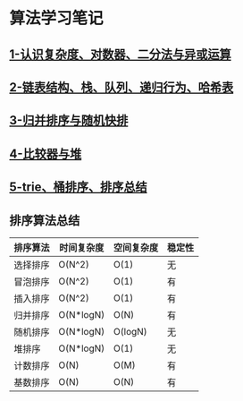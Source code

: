 # 算法学习笔记
## [1-认识复杂度、对数器、二分法与异或运算](https://github.com/fimi2008/algorithm-every-day/blob/master/src/node/lesson01.md)
## [2-链表结构、栈、队列、递归行为、哈希表](https://github.com/fimi2008/algorithm-every-day/blob/master/src/node/lesson02.md)
## [3-归并排序与随机快排](https://github.com/fimi2008/algorithm-every-day/blob/master/src/node/lesson03.md)
## [4-比较器与堆](https://github.com/fimi2008/algorithm-every-day/blob/master/src/node/lesson04.md)
## [5-trie、桶排序、排序总结](https://github.com/fimi2008/algorithm-every-day/blob/master/src/node/lesson05.md)

## 排序算法总结
| 排序算法 | 时间复杂度 | 空间复杂度 | 稳定性 |
| ---- | ---- | ---- | ---- |
| 选择排序 | O(N^2) | O(1) | 无 |
| 冒泡排序 | O(N^2) | O(1) | 有 |
| 插入排序 | O(N^2) | O(1) | 有 |
| 归并排序 | O(N*logN) | O(N) | 有 |
| 随机排序 | O(N*logN) | O(logN) | 无 |
| 堆排序 | O(N*logN) | O(1) | 无 |
| 计数排序 | O(N) | O(M) | 有 |
| 基数排序 | O(N) | O(N) | 有 |